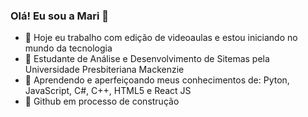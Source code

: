 ### Olá! Eu sou a Mari 👋


- 🔭 Hoje eu trabalho com edição de videoaulas e estou iniciando no mundo da tecnologia
- 🌱 Estudante de Análise e Desenvolvimento de Sitemas pela Universidade Presbiteriana Mackenzie
- 📗 Aprendendo e aperfeiçoando meus conhecimentos de: Pyton, JavaScript, C#, C++, HTML5 e React JS
- 🔨 Github em processo de construção
